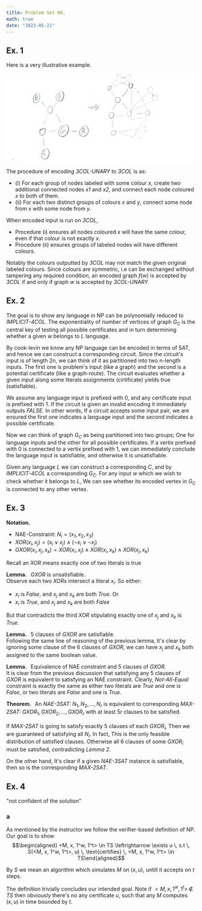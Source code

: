 ```yaml
---
title: Problem Set 06, 
math: true
date: "2023-05-21"
---
```


## Ex. 1 

Here is a very illustrative example.

![image](example.jpg)

The procedure of encoding *3COL-UNARY* to *3COL* is as:
-   \(i\) For each group of nodes labeled with some colour *x*, create
    two additional connected nodes *x1* and *x2*, and connect each node
    coloured *x* to both of them.
-   \(ii\) For each two distinct groups of colours *x* and *y*, connect
    some node from *x* with some node from *y*.

When encoded input is run on *3COL*,
-   Procedure (i) ensures all nodes coloured *x* will have the same
    colour, even if that colour is not exactly *x*.
-   Procedure (ii) ensures groups of labeled nodes will have different
    colours.

Notably the colours outputted by *3COL* may not match the given original
labeled colours. Since colours are symmetric, i.e can be exchanged
without tampering any required condition, an encoded graph $f(w)$ is
accepted by *3COL* if and only if graph $w$ is accepted by *3COL-UNARY*.


## Ex. 2

The goal is to show any language in NP can be polynomially reduced to
*IMPLICIT-4COL*. The exponentiality of number of vertices of graph $G_C$
is the central key of testing all possible certificates and in turn
determining whether a given *w* belongs to *L* language.

By cook-levin we know any NP language can be encoded in terms of SAT,
and hence we can construct a corresponding circuit. Since the circuit's
input is of length 2n, we can think of it as partitioned into two
n-length inputs. The first one is problem's input (like a graph) and the
second is a potential certificate (like a graph-route). The circuit
evaluates whether a given input along some literals assignments
(cirtificate) yields true (satisfiable).

We assume any language input is prefixed with 0, and any certificate
input is prefixed with 1. If the circuit is given an invalid encoding it
immediately outputs *FALSE*. In other words, If a circuit accepts some
input pair, we are ensured the first one indicates a language input and
the second indicates a possible certificate.

Now we can think of graph $G_C$ as being partitioned into two groups;
One for language inputs and the other for all possible certificates. If
a vertix prefixed with 0 is connected to a vertix prefixed with 1, we
can immediately conclude the language input is satisfiable, and
otherwise it is unsatisfiable.

Given any language $L$ we can construct a corresponding $C$, and by
*IMPLICIT-4COL* a corresponding $G_C$. For any input $w$ which we wish
to check whether it belongs to $L$, We can see whether its encoded
vertex in $G_C$ is connected to any other vertex.


## Ex. 3

**Notation.**
-   NAE-Constraint: $N_i = (x_1, x_2, x_3)$
-   $XOR(x_i, x_j) = (x_i \vee x_j) \wedge (\neg x_i \vee \neg x_j)$
-   $GXOR(x_i, x_j, x_k) = XOR(x_i, x_j) \wedge XOR(x_i, x_k) \wedge XOR(x_j, x_k)$

Recall an $XOR$ means exactly one of two literals is true

**Lemma.**   $GXOR$ is unsatisfiable.\
Observe each two $XORs$ intersect a literal $x_i$. So either:
-   $x_i$ is *False*, and $x_j$ and $x_k$ are both *True*. Or
-   $x_i$ is *True*, and $x_j$ and $x_k$ are both *False*

But that contradicts the third $XOR$ stipulating exactly one of $x_j$
and $x_k$ is *True*.

**Lemma.**   5 clauses of $GXOR$ are satisfiable.\
Following the same line of reasoning of the previous lemma, It's clear
by ignoring some clause of the 6 clauses of $GXOR$, we can have $x_j$
and $x_k$ both assigned to the same boolean value.

**Lemma.**   Equivalence of NAE constraint and 5 clauses of $GXOR$.\
It is clear from the previous discussion that satisfying any 5 clauses
of $GXOR$ is equivalent to satisfying an NAE constraint. Clearly,
*Not-All-Equal* constraint is exactly the same as either two literals
are *True* and one is *False*, or two literals are *False* and one is
*True*.

**Theorem.**   An *NAE-3SAT:* $N_1, N_2, \dots, N_r$ is equivalent to
corresponding *MAX-2SAT:* $GXOR_1, GXOR_2, \dots, GXOR_r$ with at least
$5r$ clauses to be satisfied.\
\
If *MAX-2SAT* is going to satisfy exactly 5 clauses of each $GXOR_i$,
Then we are guaranteed of satisfying all $N_i$. In fact, This is the
only feasible distribution of satisfied clauses. Otherwise all 6 clauses
of some $GXOR_i$ must be satisfied, contradicting *Lemma 2*.

On the other hand, It's clear if a given *NAE-3SAT* instance is
satisfiable, then so is the corresponding *MAX-2SAT*.


## Ex. 4

"not confident of the solution"

### a

As mentioned by the instructor we follow the verifier-based definition
of NP. Our goal is to show $$\begin{aligned}
<M, x, 1^w, 1^t> \in TS \leftrightarrow \exists u \, s.t \, S(<M, x, 1^w, 1^t>, u)   \, \text{certifies} \, <M, x, 1^w, 1^t> \in TS\end{aligned}$$

By $S$ we mean an algorithm which simulates $M$ on $(x, u)$, untill it
accepts on $t$ steps.

The definition trivially concludes our intended goal. Note if
$<M, x, 1^w, 1^t> \, \not\in \, TS$ then obviously there's no any
certificate $u$, such that any $M$ computes $(x, u)$ in time bounded by
$t$.

